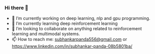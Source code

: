 ### Hi there 👋





- 🔭 I’m currently working on deep learning, nlp and gpu programming.
- 🌱 I’m currently learning deep reinforcement learning
- 👯 I’m looking to collaborate on anything related to reinforcement learning and multimodal systems.
- 📫 How to reach me: subhankarpanda556@gmail.com or https://www.linkedin.com/in/subhankar-panda-08b5801ba/

